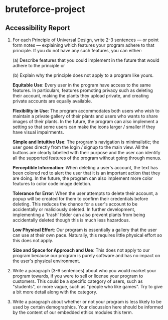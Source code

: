 # bruteforce-project

## Accessibility Report

1. For each Principle of Universal Design, write 2-3 sentences — or point form notes — explaining which features your program adhere to that principle. If you do not have any such features, you can either:

    (a) Describe features that you could implement in the future that would adhere to the principle or

    (b) Explain why the principle does not apply to a program like yours.

   **Equitable Use**: Every user in the program have access to the same features. In particulars, features promoting privacy such as deleting their account, making the plants they upload private, and creating private accounts are equally available.

   **Flexibility in Use**: The program accommodates both users who wish to maintain a private gallery of their plants and users who wants to share images of their plants. In the future, the program can also implement a setting so that some users can make the icons larger / smaller if they have visual impairments.

   **Simple and Intuitive Use**: The program's navigation is minimalistic; the user goes directly from the login / signup to the main view. All the buttons are clearly labelled with their purpose and the user can identify all the supported features of the program without going through menus.

   **Perceptible Information**: When deleting a user's account, the text has been colored red to alert the user that it is an important action that they are doing. In the future, the program can also implement more color features to color code image deletion.

   **Tolerance for Error**: When the user attempts to delete their account, a popup will be created for them to confirm their credentials before deleting. This reduces the chance for a user's account to be accidentally or maliciously deleted. In further development, implementing a 'trash' folder can also prevent plants from being accidentally deleted though this is much less hazardous.

   **Low Physical Effort**: Our program is essentially a gallery that the user can use at their own pace. Naturally, this requires little physical effort so this does not apply.

   **Size and Space for Approach and Use**: This does not apply to our program because our program is purely software and has no impact on the user's physical environment.

2. Write a paragraph (3-6 sentences) about who you would market your program towards, if you were to sell or license your program to customers. This could be a specific category of users, such as "students", or more vague, such as "people who like games". Try to give a bit more detail along with the category.

3. Write a paragraph about whether or not your program is less likely to be used by certain demographics. Your discussion here should be informed by the content of our embedded ethics modules this term.